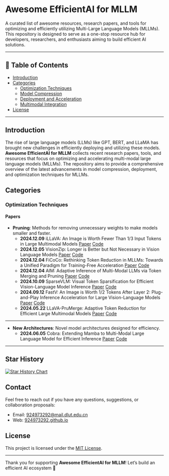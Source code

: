 # Awesome EfficientAI for MLLM

A curated list of awesome resources, research papers, and tools for optimizing and efficiently utilizing Multi-Large Language Models (MLLMs). This repository is designed to serve as a one-stop resource hub for developers, researchers, and enthusiasts aiming to build efficient AI solutions.

---

## 📖 Table of Contents

- [Introduction](#introduction)
- [Categories](#categories)
  - [Optimization Techniques](#optimization-techniques)
  - [Model Compression](#model-compression)
  - [Deployment and Acceleration](#deployment-and-acceleration)
  - [Multimodal Integration](#multimodal-integration)
- [License](#license)

---

## Introduction

The rise of large language models (LLMs) like GPT, BERT, and LLaMA has brought new challenges in efficiently deploying and utilizing these models.
**Awesome EfficientAI for MLLM** collects recent research papers, tools, and resources that focus on optimizing and accelerating multi-modal large language models (MLLMs). 
The repository aims to provide a comprehensive overview of the latest advancements in model compression, deployment, and optimization techniques for MLLMs.

## Categories

### Optimization Techniques

#### Papers

- **Pruning**: Methods for removing unnecessary weights to make models smaller and faster.
  - **2024.12.09** iLLaVA: An Image is Worth Fewer Than 1/3 Input Tokens in Large Multimodal Models [Paper](https://arxiv.org/abs/2412.06263) [Code](https://github.com/hulianyuyy/iLLaVA)
  - **2024.12.05** VisionZip: Longer is Better but Not Necessary in Vision Language Models [Paper](https://arxiv.org/abs/2412.04467) [Code](https://github.com/dvlabresearch/VisionZip)
  - **2024.12.04** FiCoCo: Rethinking Token Reduction in MLLMs: Towards a Unified Paradigm for Training-Free Acceleration [Paper](https://arxiv.org/pdf/2411.17686) [Code](https://ficoco-accelerate.github.io/)
  - **2024.12.04** AIM: Adaptive Inference of Multi-Modal LLMs via Token Merging and Pruning [Paper](https://arxiv.org/pdf/2412.03248) [Code](https://github.com/LaVi-Lab/AIM)
  - **2024.10.09** SparseVLM: Visual Token Sparsification for Efficient Vision-Language Model Inference [Paper](https://arxiv.org/abs/2410.04417) [Code](https://github.com/Gumpest/SparseVLMs)
  - **2024.09.12** FastV: An Image is Worth 1/2 Tokens After Layer 2: Plug-and-Play Inference Acceleration for Large Vision-Language Models [Paper](https://arxiv.org/pdf/2403.06764)  [Code](https://github.com/pkunlp-icler/FastV)
  - **2024.05.22** LLaVA-PruMerge: Adaptive Token Reduction for Efficient Large Multimodal Models [Paper](https://arxiv.org/abs/2403.15388) [Code](https://github.com/42Shawn/LLaVA-PruMerge)

---

- **New Architectures**: Novel model architectures designed for efficiency.  
  - **2024.06.05** Cobra: Extending Mamba to Multi-Modal Large Language Model for Efficient Inference [Paper](https://arxiv.org/abs/2403.14520) [Code](https://github.com/h-zhao1997/cobra)

---

## Star History

[![Star History Chart](https://api.star-history.com/svg?repos=924973292/Awesome-EfficientAI-for-MLLM&type=Date)](https://star-history.com/#924973292/Awesome-EfficientAI-for-MLLM&Date)

## Contact

Feel free to reach out if you have any questions, suggestions, or collaboration proposals:

- Email: [924973292@mail.dlut.edu.cn](mailto:924973292@mail.dlut.edu.cn)
- Web: [924973292.github.io](https://924973292.github.io//)

## License

This project is licensed under the [MIT License](LICENSE).

---

Thank you for supporting **Awesome EfficientAI for MLLM**! Let’s build an efficient AI ecosystem 🚀
